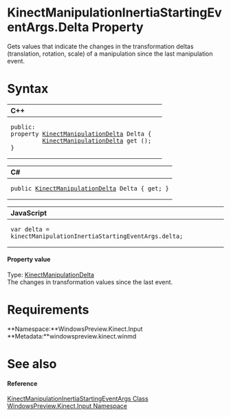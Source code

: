 KinectManipulationInertiaStartingEventArgs.Delta Property  
=========================================================  

Gets values that indicate the changes in the transformation deltas (translation, rotation, scale) of a manipulation since the last manipulation event. <span id="syntaxSection"></span>

Syntax  
======  

<table>
<colgroup>
<col width="100%" />
</colgroup>
<thead>
<tr class="header">
<th align="left">C++</th>
</tr>
</thead>
<tbody>
<tr class="odd">
<td align="left"><pre><code>public:  
property <a href="../../KinectManipulationDelta.md">KinectManipulationDelta</a> Delta {  
         <a href="../../KinectManipulationDelta.md">KinectManipulationDelta</a> get ();  
}</code></pre></td>
</tr>
</tbody>
</table>

<table>
<colgroup>
<col width="100%" />
</colgroup>
<thead>
<tr class="header">
<th align="left">C#</th>
</tr>
</thead>
<tbody>
<tr class="odd">
<td align="left"><pre><code>public <a href="../../KinectManipulationDelta.md">KinectManipulationDelta</a> Delta { get; }</code></pre></td>
</tr>
</tbody>
</table>

<table>
<colgroup>
<col width="100%" />
</colgroup>
<thead>
<tr class="header">
<th align="left">JavaScript</th>
</tr>
</thead>
<tbody>
<tr class="odd">
<td align="left"><pre><code>var delta = kinectManipulationInertiaStartingEventArgs.delta;</code></pre></td>
</tr>
</tbody>
</table>

<span id="ID4ER"></span>
#### Property value  

Type: [KinectManipulationDelta](../../KinectManipulationDelta.md)  
The changes in transformation values since the last event.  

<span id="requirements"></span>

Requirements  
============  

**Namespace:**WindowsPreview.Kinect.Input  
**Metadata:**windowspreview.kinect.winmd  

<span id="ID4E3"></span>

See also  
========  

<span id="ID4E5"></span>
#### Reference  

[KinectManipulationInertiaStartingEventArgs Class](../../KinectManipulationInertiaS.md)  
 [WindowsPreview.Kinect.Input Namespace](../../../Kinect.Input.md)  



<!--Please do not edit the data in the comment block below.-->
<!--
TOCTitle : Delta Property
RLTitle : KinectManipulationInertiaStartingEventArgs.Delta Property
KeywordK : Delta property
KeywordK : KinectManipulationInertiaStartingEventArgs.Delta property
KeywordF : WindowsPreview.Kinect.Input.KinectManipulationInertiaStartingEventArgs.Delta
KeywordF : KinectManipulationInertiaStartingEventArgs.Delta
KeywordF : Delta
KeywordF : WindowsPreview.Kinect.Input.KinectManipulationInertiaStartingEventArgs.Delta
KeywordA : P:WindowsPreview.Kinect.Input.KinectManipulationInertiaStartingEventArgs.Delta
AssetID : P:WindowsPreview.Kinect.Input.KinectManipulationInertiaStartingEventArgs.Delta
Locale : en-us
CommunityContent : 1
APIType : Managed
APILocation : windowspreview.kinect.winmd
APIName : WindowsPreview.Kinect.Input.KinectManipulationInertiaStartingEventArgs.Delta
TargetOS : Windows
TopicType : kbSyntax
DevLang : VB
DevLang : CSharp
DevLang : JavaScript
DevLang : C++
DocSet : K4Wv2
ProjType : K4Wv2Proj
Technology : Kinect for Windows
Product : Kinect for Windows SDK v2
productversion : 20
-->
